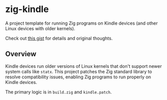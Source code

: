 # zig-kindle

A project template for running Zig programs on Kindle devices (and other Linux devices with older kernels).

Check out [this gist](https://gist.github.com/w568w/d423ef9e1b473c928d19e7c49e521f8a) for details and original thoughts.

## Overview

Kindle devices run older versions of Linux kernels that don't support newer system calls like `statx`. This project patches the Zig standard library to resolve compatibility issues, enabling Zig programs to run properly on Kindle devices.

The primary logic is in `build.zig` and `kindle.patch`.
